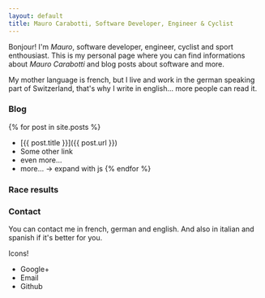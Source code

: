 ```yaml
---
layout: default
title: Mauro Carabotti, Software Developer, Engineer & Cyclist
---
```


Bonjour! I'm *Mauro*, software developer, engineer, cyclist and sport enthousiast. This is my personal page where you can find informations about *Mauro Carabotti* and blog posts about software and more. 

My mother language is french, but I live and work in the german speaking part of Switzerland, that's why I write in english... more people can read it.

<section>
<nav>

### Blog
{% for post in site.posts %}
- [{{ post.title }}]({{ post.url }})
- Some other link
- even more...
- more... -> expand with js
{% endfor %}


### Race results

### Contact

You can contact me in french, german and english. And also in italian and spanish if it's better for you.

Icons!

- Google+ 
- Email
- Github

</nav>
</section>
